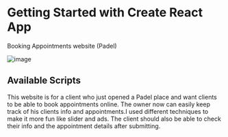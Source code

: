 # Getting Started with Create React App

Booking Appointments website (Padel)

![image](./public/padel.gif)

## Available Scripts

This website is for a client who just opened a Padel place and want clients to be able to book appointments online.
The owner now can easily keep track of his clients info and appointments.I used different techniques to make it more fun like slider and ads. The client 
should also be able to check their info and the appointment details after submitting.


